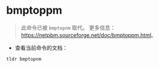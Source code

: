 # bmptoppm

> 此命令已被 `bmptopnm` 取代。
> 更多信息：<https://netpbm.sourceforge.net/doc/bmptoppm.html>。

- 查看当前命令的文档：

`tldr bmptopnm`